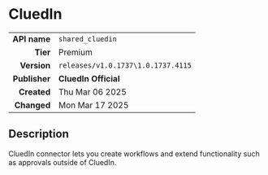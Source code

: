 # CluedIn
| | |
|-:|-|
|**API name**|`shared_cluedin`|
|**Tier**|Premium|
|**Version**|`releases/v1.0.1737\1.0.1737.4115`|
|**Publisher**|**CluedIn Official**|
|**Created**|Thu Mar 06 2025|
|**Changed**|Mon Mar 17 2025|

## Description
CluedIn connector lets you create workflows and extend functionality such as approvals outside of CluedIn.
